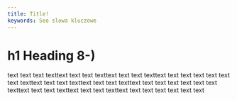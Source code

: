 ```yaml
---
title: Title!
keywords: Seo slowa kluczowe
---
```


# h1 Heading 8-)

text text text texttext text text texttext text text texttext text text text
text text text texttext text text texttext text text texttext text text text
text text text texttext text text texttext text text texttext text text text
text text text 
